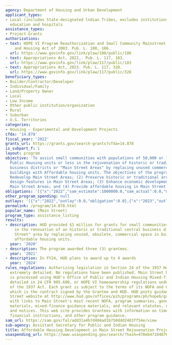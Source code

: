```yaml
---
agency: Department of Housing and Urban Development
applicant_types:
- Local (includes State-designated lndian Tribes, excludes institutions of higher
  education and hospitals
assistance_types:
- Project Grants
authorizations:
- text: HOPE VI Program Reauthorization and Small Community Mainstreet Rejuvenation
    and Housing Act of 2003. Pub. L. 108, 186.
  url: https://www.govinfo.gov/link/plaw/108/public/186
- text: Appropriations Act, 2022,. Pub. L. 117, 103.
  url: https://www.govinfo.gov/link/plaw/117/public/103
- text: Appropriations Act, 2023. Pub. L. 117, 328.
  url: https://www.govinfo.gov/link/plaw/117/public/328
beneficiary_types:
- Builder/Contractor/Developer
- Individual/Family
- Land/Property Owner
- Local
- Low Income
- Other public institution/organization
- Rural
- Suburban
- U.S. Territories
categories:
- Housing - Experimental and Development Projects
cfda: '14.878'
fiscal_year: '2022'
grants_url: https://grants.gov/search-grants?cfda=14.878
is_subpart_f: 1
layout: program
objective: 'To assist small communities with populations of 50,000 or less and 100
  Public Housing units or less in the rejuvenation of historic or traditional central
  business districts or "Main Street Areas" by replacing unused commercial space in
  buildings with Affordable housing units. The objectives of the program are to: (1)
  Redevelop Main Street Areas; (2) Preserve historic or traditional architecture or
  design features in Main Street Areas; (3) Enhance economic development efforts in
  Main Street Areas; and (4) Provide affordable housing in Main Street Areas.'
obligations: '[{"x":"2022","sam_estimate":1000000.0,"sam_actual":0.0,"usa_spending_actual":0.0},{"x":"2023","sam_estimate":0.0,"sam_actual":0.0,"usa_spending_actual":0.0},{"x":"2024","sam_estimate":2000000.0,"sam_actual":0.0,"usa_spending_actual":0.0}]'
other_program_spending: null
outlays: '[{"x":"2022","outlay":0.0,"obligation":0.0},{"x":"2023","outlay":0.0,"obligation":0.0},{"x":"2024","outlay":0.0,"obligation":0.0}]'
permalink: /program/14.878.html
popular_name: (Main Street)
program_type: assistance_listing
results:
- description: HUD provided $1 million for grants for small communities to assist
    in the renovation of an historic or traditional central business district or "Main
    Street" area by replacing unused, obsolete, commercial space in buildings with
    affordable housing units.
  year: '2020'
- description: The program awarded three (3) grantees.
  year: '2021'
- description: In FY24, HUD plans to award up to 4 awards
  year: '2024'
rules_regulations: Authorizing legislation in Section 24 of the 1937 Housing Act is
  extremely detailed. No regulations have been published. Main Street housing development
  is processed using HUD's Office of Public and Indian Housing Mixed-finance regulations
  detailed in 24 CFR 905.600, or HOPE VI homeownership regulations under Section 24
  of the 1937 Act. Each grant is subject to the terms of its NOFA and Grant Agreement,
  which is the contract signed by the Grantee and HUD. HUD posts guidance on its Main
  Street website at http://www.hud.gov/offices/pih/programs/ph/hope6/grants/mainstreet/
  with links to Main Street's most recent NOFA, program summaries, general guidance
  materials, mixed-finance guidance materials, and relevant statutes, regulations
  and notices. This web site provides Grantees with information on timelines, budgets,
  financial instructions, and other program guidance.
sam_url: https://sam.gov/fal/add31a4b7d404ad1b750ddd2483ff54e/view
sub-agency: Assistant Secretary for Public and Indian Housing
title: Affordable Housing Development in Main Street Rejuvenation Projects
usaspending_url: https://www.usaspending.gov/search/?hash=470eb471848764249abe25625356695a
---
```

